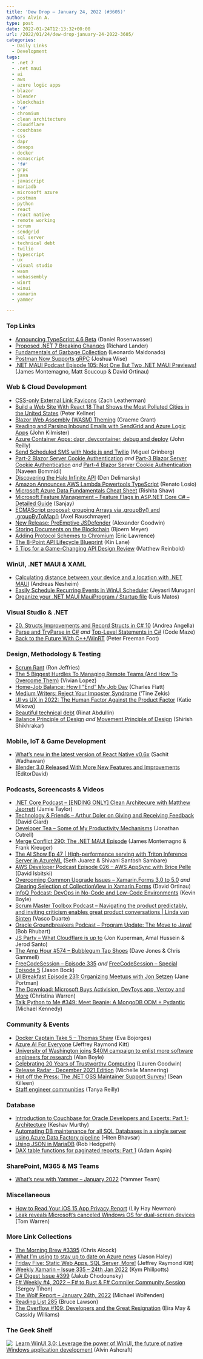 ```yaml
---
title: 'Dew Drop – January 24, 2022 (#3605)'
author: Alvin A.
type: post
date: 2022-01-24T12:13:32+00:00
url: /2022/01/24/dew-drop-january-24-2022-3605/
categories:
  - Daily Links
  - Development
tags:
  - .net 7
  - .net maui
  - ai
  - aws
  - azure logic apps
  - blazor
  - blender
  - blockchain
  - 'c#'
  - chromium
  - clean architecture
  - cloudflare
  - couchbase
  - css
  - dapr
  - devops
  - docker
  - ecmascript
  - 'f#'
  - grpc
  - java
  - javascript
  - mariadb
  - microsoft azure
  - postman
  - python
  - react
  - react native
  - remote working
  - scrum
  - sendgrid
  - sql server
  - technical debt
  - twilio
  - typescript
  - ux
  - visual studio
  - wasm
  - webassembly
  - winrt
  - winui
  - xamarin
  - yammer

---
```

### <a name="top"></a>Top Links

  * <a href="https://devblogs.microsoft.com/typescript/announcing-typescript-4-6-beta/?WT.mc_id=DOP-MVP-4025064" target="_blank" rel="noopener">Announcing TypeScript 4.6 Beta</a> (Daniel Rosenwasser)
  * <a href="https://github.com/dotnet/core/issues/7131" target="_blank" rel="noopener">Proposed .NET 7 Breaking Changes</a> (Richard Lander)
  * <a href="https://www.telerik.com/blogs/fundamentals-garbage-collection" target="_blank" rel="noopener">Fundamentals of Garbage Collection</a> (Leonardo Maldonado)
  * <a href="https://blog.postman.com/postman-now-supports-grpc/" target="_blank" rel="noopener">Postman Now Supports gRPC</a> (Joshua Wise)
  * <a href="https://www.dotnetmauipodcast.com/105" target="_blank" rel="noopener">.NET MAUI Podcast Episode 105: Not One But Two .NET MAUI Previews!</a> (James Montemagno, Matt Soucoup & David Ortinau)



### <a name="web"></a>Web & Cloud Development

  * <a href="https://www.zachleat.com/web/external-link-favicons/" target="_blank" rel="noopener">CSS-only External Link Favicons</a> (Zach Leatherman)
  * <a href="https://peterkellner.net//2022/01/23/most-polluted-cities-air-quality-with-react-18/" target="_blank" rel="noopener">Build a Web Site With React 18 That Shows the Most Polluted Cities in the United States</a> (Peter Kellner)
  * <a href="https://www.codeproject.com/Articles/5323228/Blazor-Web-Assembly-WASM-Theming" target="_blank" rel="noopener">Blazor Web Assembly (WASM) Theming</a> (Graeme Grant)
  * <a href="https://www.blueboxes.co.uk/reading-and-parsing-inbound-emails-with-sendgrid-and-azure-logic-apps" target="_blank" rel="noopener">Reading and Parsing Inbound Emails with SendGrid and Azure Logic Apps</a> (John Kilmister)
  * <a href="https://blog.johnnyreilly.com/2022/01/22/azure-container-apps-dapr-bicep-github-actions-debug-devcontainer" target="_blank" rel="noopener">Azure Container Apps: dapr, devcontainer, debug and deploy</a> (John Reilly)
  * <a href="https://www.twilio.com/blog/send-scheduled-sms-node-js-twilio" target="_blank" rel="noopener">Send Scheduled SMS with Node.js and Twilio</a> (Miguel Grinberg)
  * <a href="https://www.learmoreseekmore.com/2022/01/part2-blazorsrver-cookie-authentication.html" target="_blank" rel="noopener">Part-2 Blazor Server Cookie Authentication</a> _and_ <a href="https://www.learmoreseekmore.com/2022/01/part3-blazorsrver-cookie-authentication.html" target="_blank" rel="noopener">Part-3 Blazor Server Cookie Authentication</a> _and_ <a href="https://www.learmoreseekmore.com/2022/01/part4-blazorsrver-cookie-authentication.html" target="_blank" rel="noopener">Part-4 Blazor Server Cookie Authentication</a> (Naveen Bommidi)
  * <a href="https://den.dev/blog/halo-api/" target="_blank" rel="noopener">Discovering the Halo Infinite API</a> (Den Delimarsky)
  * <a href="https://www.infoq.com/news/2022/01/aws-lambda-powertools-typescript/?utm_campaign=infoq_content&utm_source=infoq&utm_medium=feed&utm_term=global" target="_blank" rel="noopener">Amazon Announces AWS Lambda Powertools TypeScript</a> (Renato Losio)
  * <a href="https://dev.to/theseregrets/microsoft-azure-data-fundamentals-cheat-sheet-36kp" target="_blank" rel="noopener">Microsoft Azure Data Fundamentals Cheat Sheet</a> (Rishita Shaw)
  * <a href="https://procodeguide.com/programming/feature-flags-in-aspnet-core/" target="_blank" rel="noopener">Microsoft Feature Management – Feature Flags in ASP.NET Core C# – Detailed Guide</a> (Sanjay)
  * <a href="https://2ality.com/2022/01/array-grouping.html" target="_blank" rel="noopener">ECMAScript proposal: grouping Arrays via .groupBy() and .groupByToMap()</a> (Axel Rauschmayer)
  * <a href="https://www.preemptive.com/new-release-preemptive-jsdefender/" target="_blank" rel="noopener">New Release: PreEmptive JSDefender</a> (Alexander Goodwin)
  * <a href="https://www.textcontrol.com/blog/2022/01/21/storing-documents-on-the-blockchain/" target="_blank" rel="noopener">Storing Documents on the Blockchain</a> (Bjoern Meyer)
  * <a href="https://textslashplain.com/2022/01/21/adding-protocol-schemes-to-chromium/" target="_blank" rel="noopener">Adding Protocol Schemes to Chromium</a> (Eric Lawrence)
  * <a href="https://blog.postman.com/api-lifecycle-blueprint/" target="_blank" rel="noopener">The 8-Point API Lifecycle Blueprint</a> (Kin Lane)
  * <a href="https://blog.postman.com/5-tips-for-game-changing-api-design-review/" target="_blank" rel="noopener">5 Tips for a Game-Changing API Design Review</a> (Matthew Reinbold)



### <a name="silverlight"></a>WinUI, .NET MAUI & XAML

  * <a href="https://www.andreasnesheim.no/calculating-distance-between-your-device-and-a-location-with-net-maui/" target="_blank" rel="noopener">Calculating distance between your device and a location with .NET MAUI</a> (Andreas Nesheim)
  * <a href="https://www.syncfusion.com/blogs/post/easily-schedule-recurring-events-in-winui-scheduler.aspx" target="_blank" rel="noopener">Easily Schedule Recurring Events in WinUI Scheduler</a> (Jeyasri Murugan)
  * <a href="https://luismts.com/organize-your-net-maui-mauiprogram-startup-file/" target="_blank" rel="noopener">Organize your .NET MAUI MauiProgram / Startup file</a> (Luis Matos)



### <a name="dotnet"></a>Visual Studio & .NET

  * <a href="https://anchor.fm/productivecsharp/episodes/20--Structs-Improvements-and-Record-Structs-in-C-10-e1dag7g" target="_blank" rel="noopener">20. Structs Improvements and Record Structs in C# 10</a> (Andrea Angella)
  * <a href="https://code-maze.com/csharp-parse-tryparse/" target="_blank" rel="noopener">Parse and TryParse in C#</a> _and_ <a href="https://code-maze.com/csharp-top-level-statements/" target="_blank" rel="noopener">Top-Level Statements in C#</a> (Code Maze)
  * <a href="https://inthehand.com/2022/01/21/back-to-the-future-with-c-winrt/" target="_blank" rel="noopener">Back to the Future With C++/WinRT</a> (Peter Freeman Foot)



### <a name="design"></a>Design, Methodology & Testing

  * <a href="https://ronjeffries.com/articles/-z022/01121/scrum-rant/" target="_blank" rel="noopener">Scrum Rant</a> (Ron Jeffries)
  * <a href="https://blog.trello.com/enterprise/the-5-hurdles-to-managing-remote-teams" target="_blank" rel="noopener">The 5 Biggest Hurdles To Managing Remote Teams (And How To Overcome Them)</a> (Vivian Lopez)
  * <a href="https://www.softwaremeadows.com/posts/home-job_balance__how_i__end__my_job_day" target="_blank" rel="noopener">Home-Job Balance: How I &#8220;End&#8221; My Job Day</a> (Charles Flatt)
  * <a href="https://medium.com/new-writers-welcome/medium-writers-reject-your-imposter-syndrome-dc403043bf46?source=rss-fa2db659a52f------2" target="_blank" rel="noopener">Medium Writers: Reject Your Imposter Syndrome</a> (‘Tine Zekis)
  * <a href="https://www.infragistics.com/community/blogs/b/jason_beres/posts/ui-vs-ux" target="_blank" rel="noopener">UI vs UX in 2022: The Human Factor Against the Product Factor</a> (Katie Mikova)
  * <a href="https://abdullin.com/beautiful-tech-debt/" target="_blank" rel="noopener">Beautiful technical debt</a> (Rinat Abdullin)
  * <a href="https://ux360.design/balance-design/" target="_blank" rel="noopener">Balance Principle of Design</a> _and_ <a href="https://ux360.design/movement-design/" target="_blank" rel="noopener">Movement Principle of Design</a> (Shirish Shikhrakar)



### <a name="mobile"></a>Mobile, IoT & Game Development

  * <a href="http://blogs.quovantis.com/what-is-new-in-the-latest-version-of-react-native-v0-6x/" target="_blank" rel="noopener">What’s new in the latest version of React Native v0.6x</a> (Sachit Wadhawan)
  * <a href="https://tech.slashdot.org/story/22/01/23/0026257/blender-30-released-with-more-new-features-and-improvements?utm_source=rss1.0mainlinkanon&utm_medium=feed" target="_blank" rel="noopener">Blender 3.0 Released With More New Features and Improvements</a> (EditorDavid)



### <a name="podcasts"></a>Podcasts, Screencasts & Videos

  * <a href="https://dotnetcore.show/episode-90-fixed-ending-clean-architecture-and-subcutaneous-testing-with-matthew-jeorrett/" target="_blank" rel="noopener">.NET Core Podcast &#8211; [ENDING ONLY] Clean Architecure with Matthew Jeorrett</a> (Jamie Taylor)
  * <a href="https://davidgiard.com/arthur-doler-on-giving-and-receiving-feedback" target="_blank" rel="noopener">Technology & Friends &#8211; Arthur Doler on Giving and Receiving Feedback</a> (David Giard)
  * <a href="https://developertea.com/episodes/b1ff2496-2632-4778-9807-105b20ee53c3" target="_blank" rel="noopener">Developer Tea &#8211; Some of My Productivity Mechanisms</a> (Jonathan Cutrell)
  * <a href="http://www.mergeconflict.fm/290" target="_blank" rel="noopener">Merge Conflict 290: The .NET MAUI Episode</a> (James Montemagno & Frank Kreuger)
  * <a href="http://www.youtube.com/watch?v=T1qBxPyl6Y4" target="_blank" rel="noopener">The AI Show Ep 47 | High-performance serving with Triton Inference Server in AzureML</a> (Seth Juarez & Shivani Santosh Sambare)
  * <a href="https://soundcloud.com/awsdevelopers/episode-026-aws-appsync-with-brice-pelle" target="_blank" rel="noopener">AWS Developer Podcast Episode 026 &#8211; AWS AppSync with Brice Pelle</a> (David Isbitski)
  * <a href="https://www.youtube.com/watch?v=zy4iJqEsCSo" target="_blank" rel="noopener">Overcoming Common Upgrade Issues &#8211; Xamarin.Forms 3.0 to 5.0</a> _and_ <a href="https://www.youtube.com/watch?v=rBekt23-YH0" target="_blank" rel="noopener">Clearing Selection of CollectionView in Xamarin.Forms</a> (David Ortinau)
  * <a href="https://www.infoq.com/podcasts/no-code-low-code-environments/?utm_campaign=infoq_content&utm_source=infoq&utm_medium=feed&utm_term=global" target="_blank" rel="noopener">InfoQ Podcast: DevOps in No-Code and Low-Code Environments</a> (Kevin Boyle)
  * <a href="https://scrummastertoolbox.libsyn.com/navigating-the-product-predictably-and-inviting-criticism-enables-great-product-conversations-linda-van-sinten" target="_blank" rel="noopener">Scrum Master Toolbox Podcast &#8211; Navigating the product predictably, and inviting criticism enables great product conversations | Linda van Sinten</a> (Vasco Duarte)
  * <a href="http://oraclegroundbreakers.libsyn.com/program-update-the-move-to-java" target="_blank" rel="noopener">Oracle Groundbreakers Podcast &#8211; Program Update: The Move to Java!</a> (Bob Rhubart)
  * <a href="https://changelog.com/jsparty/209" target="_blank" rel="noopener">JS Party &#8211; What Cloudflare is up to</a> (Jon Kuperman, Amal Hussein & Jerod Santo)
  * <a href="https://theamphour.com/574-bubblegum-tap-shoes/" target="_blank" rel="noopener">The Amp Hour #574 – Bubblegum Tap Shoes</a> (Dave Jones & Chris Gammell)
  * <a href="http://www.youtube.com/watch?v=eDD2_rd2kD4" target="_blank" rel="noopener">FreeCodeSession &#8211; Episode 335</a> _and_ <a href="http://www.youtube.com/watch?v=zt1uOvkLJu4" target="_blank" rel="noopener">FreeCodeSession &#8211; Special Episode 5</a> (Jason Bock)
  * <a href="https://uibreakfast.com/231-organizing-meetups-with-jon-setzen" target="_blank" rel="noopener">UI Breakfast Episode 231: Organizing Meetups with Jon Setzen</a> (Jane Portman)
  * <a href="http://www.youtube.com/watch?v=dsoGOAxWvG8" target="_blank" rel="noopener">The Download: Microsoft Buys Activision, DevToys app, Ventoy and More</a> (Christina Warren)
  * <a href="https://talkpython.fm/episodes/show/349/meet-beanie-a-mongodb-odm-pydantic" target="_blank" rel="noopener">Talk Python to Me #349: Meet Beanie: A MongoDB ODM + Pydantic</a> (Michael Kennedy)



### <a name="events"></a>Community & Events

  * <a href="https://www.docker.com/blog/docker-captain-take-5-thomas-shaw/" target="_blank" rel="noopener">Docker Captain Take 5 – Thomas Shaw</a> (Eva Bojorges)
  * <a href="https://techcommunity.microsoft.com/t5/microsoft-mvp-award-program-blog/azure-ai-for-everyone/ba-p/3066257?WT.mc_id=DOP-MVP-4025064" target="_blank" rel="noopener">Azure AI For Everyone</a> (Jeffrey Raymond Kitt)
  * <a href="https://www.geekwire.com/2022/university-of-washington-joins-40m-campaign-to-enlist-more-software-engineers-for-research/" target="_blank" rel="noopener">University of Washington joins $40M campaign to enlist more software engineers for research</a> (Alan Boyle)
  * <a href="https://www.microsoft.com/security/blog/2022/01/21/celebrating-20-years-of-trustworthy-computing/" target="_blank" rel="noopener">Celebrating 20 Years of Trustworthy Computing</a> (Lauren Goodwin)
  * <a href="https://github.blog/2022-01-21-release-radar-dec-2021/" target="_blank" rel="noopener">Release Radar · December 2021 Edition</a> (Michelle Mannering)
  * <a href="https://seankilleen.com/2022/01/announcing-the-net-oss-maintainer-support-survey/" target="_blank" rel="noopener">Hot off the Press: The .NET OSS Maintainer Support Survey!</a> (Sean Killeen)
  * <a href="https://noidea.dog/blog/staff-engineer-communities" target="_blank" rel="noopener">Staff engineer communities</a> (Tanya Reilly)



### <a name="sql"></a>Database

  * <a href="https://dzone.com/articles/introduction-to-couchbase-for-oracle-developers-am" target="_blank" rel="noopener">Introduction to Couchbase for Oracle Developers and Experts: Part 1- Architecture</a> (Keshav Murthy)
  * <a href="https://techcommunity.microsoft.com/t5/azure-database-support-blog/automating-db-maintenance-for-all-sql-databases-in-a-single/ba-p/3066306?WT.mc_id=DOP-MVP-4025064" target="_blank" rel="noopener">Automating DB maintenance for all SQL Databases in a single server using Azure Data Factory pipeline</a> (Hiten Bhavsar)
  * <a href="https://dzone.com/articles/using-json-in-mariadb" target="_blank" rel="noopener">Using JSON in MariaDB</a> (Rob Hedgpeth)
  * <a href="https://www.red-gate.com/simple-talk/databases/sql-server/bi-sql-server/dax-table-functions-for-paginated-reports-part-1/" target="_blank" rel="noopener">DAX table functions for paginated reports: Part 1</a> (Adam Aspin)



### <a name="sp"></a>SharePoint, M365 & MS Teams

  * <a href="https://techcommunity.microsoft.com/t5/yammer-blog/what-s-new-with-yammer-january-2022/ba-p/3067832?WT.mc_id=DOP-MVP-4025064" target="_blank" rel="noopener">What’s new with Yammer – January 2022</a> (Yammer Team)



### <a name="misc"></a>Miscellaneous

  * <a href="https://www.wired.com/story/ios-15-app-privacy-report/" target="_blank" rel="noopener">How to Read Your iOS 15 App Privacy Report</a> (Lily Hay Newman)
  * <a href="https://www.theverge.com/2022/1/21/22894713/microsoft-windows-andromeda-os-dual-screen-devices-video" target="_blank" rel="noopener">Leak reveals Microsoft’s canceled Windows OS for dual-screen devices</a> (Tom Warren)



### <a name="links"></a>More Link Collections

  * <a href="https://blog.cwa.me.uk/2022/01/24/the-morning-brew-3395/" target="_blank" rel="noopener">The Morning Brew #3395</a> (Chris Alcock)
  * <a href="http://jasonhaley.com/post/What-Im-using-to-stay-up-to-date-on-Azure-news" target="_blank" rel="noopener">What I’m using to stay up to date on Azure news</a> (Jason Haley)
  * <a href="https://techcommunity.microsoft.com/t5/microsoft-mvp-award-program-blog/friday-five-static-web-apps-sql-server-more/ba-p/3066281?WT.mc_id=DOP-MVP-4025064" target="_blank" rel="noopener">Friday Five: Static Web Apps, SQL Server, More!</a> (Jeffrey Raymond Kitt)
  * <a href="https://weeklyxamarin.com/issues/335" target="_blank" rel="noopener">Weekly Xamarin &#8211; Issue 335 &#8211; 24th Jan 2022</a> (Kym Phillpotts)
  * <a href="https://csharpdigest.net/digests/399" target="_blank" rel="noopener">C# Digest Issue #399</a> (Jakub Chodounsky)
  * <a href="https://sergeytihon.com/2022/01/22/f-weekly-4-2022-f-to-rust-f-compiler-community-session/" target="_blank" rel="noopener">F# Weekly #4, 2022 – F# to Rust & F# Compiler Community Session</a> (Sergey Tihon)
  * <a href="https://michael-wolfenden.github.io/2022/01/24/january-24th-2022/" target="_blank" rel="noopener">The Wolf Report &#8211; January 24th, 2022</a> (Michael Wolfenden)
  * <a href="https://brucelawson.co.uk/2022/reading-list-285/" target="_blank" rel="noopener">Reading List 285</a> (Bruce Lawson)
  * <a href="https://stackoverflow.blog/2022/01/21/the-overflow-109-developers-and-the-great-resignation/" target="_blank" rel="noopener">The Overflow #109: Developers and the Great Resignation</a> (Eira May & Cassidy Williams)



### <a name="shelf"></a>The Geek Shelf

<a href="https://www.amazon.com/dp/1800208669/" target="_blank" rel="noopener"><img decoding="async" align="left" style="margin: 0px 4px 0px 0px; border: 0px currentcolor; border-image: none; float: left; display: inline; background-image: none;" src="https://m.media-amazon.com/images/I/41Z9lMC71WL._SS135_.jpg" border="0" /></a>&nbsp;<a href="https://www.amazon.com/dp/1800208669/" target="_blank" rel="noopener">Learn WinUI 3.0: Leverage the power of WinUI, the future of native Windows application development</a> (Alvin Ashcraft)